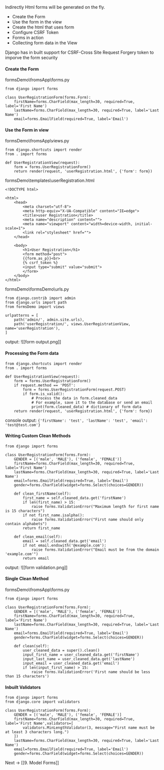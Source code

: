 Indirectly Html forms will be generated on the fly.

- Create the Form
- Use the form in the view
- Create the html that uses form
- Configure CSRF Token
- Forms in action
- Collecting form data in the View

Django has in built support for CSRF-Cross Site Request Forgery  token to imporve the form security

#### Create the Form

formsDemo\fromsApp\forms.py
```
from django import forms

class UserRegistrationForm(forms.Form):
    firstName=forms.CharField(max_length=30, required=True, label='First Name')
    lastName=forms.CharField(max_length=30, required=True, label='Last Name')
    email=forms.EmailField(required=True, label='Email')
```


#### Use the Form in view

formsDemo\fromsApp\views.py
```
from django.shortcuts import render
from . import forms

def UserRegistrationView(request):
    form = forms.UserRegistrationForm()
    return render(request, 'userRegistration.html', {'form': form})
```


formsDemo\templates\userRegistration.html
```
<!DOCTYPE html>

<html>
    <head>
        <meta charset="utf-8">
        <meta http-equiv="X-UA-Compatible" content="IE=edge">
        <title>user Registration</title>
        <meta name="description" content="">
        <meta name="viewport" content="width=device-width, initial-scale=1">
        <link rel="stylesheet" href="">
    </head>

    <body>
        <h1>User Registration</h1>
        <form method="post">
        {{form.as_p}}<br>
        {% csrf_token %}
        <input type="submit" value="submit">
        </form>
    </body>
</html>
```

formsDemo\formsDemo\urls.py
```
from django.contrib import admin
from django.urls import path
from formsDemo import views
  
urlpatterns = [
    path('admin/', admin.site.urls),
    path('userRegistration/', views.UserRegistrationView, name='userRegistration'),
]
```

output:
![[form output.png]]

#### Processing the Form data

```
from django.shortcuts import render
from . import forms

def UserRegistrationView(request):
    form = forms.UserRegistrationForm()
    if request.method == 'POST':
        form = forms.UserRegistrationForm(request.POST)
        if form.is_valid():
            # Process the data in form.cleaned_data
            # For example, save it to the database or send an email
            print(form.cleaned_data) # dictionary of form data
    return render(request, 'userRegistration.html', {'form': form})
```

console output:
`{'firstName': 'test', 'lastName': 'test', 'email': 'test@test.com'}`

#### Writing Custom Clean Methods

```
from django import forms

class UserRegistrationForm(forms.Form):
    GENDER = [('male', 'MALE'), ('female', 'FEMALE')]
    firstName=forms.CharField(max_length=30, required=True, label='First Name')
    lastName=forms.CharField(max_length=30, required=True, label='Last Name')
    email=forms.EmailField(required=True, label='Email')
    gender=forms.CharField(widget=forms.Select(choices=GENDER))

    def clean_firstName(self):
        first_name = self.cleaned_data.get('firstName')
        if len(first_name) > 15:
            raise forms.ValidationError("Maximum length for first name is 15 characters")
        if not first_name.isalpha():
            raise forms.ValidationError("First name should only contain alphabets")
        return first_name
  
    def clean_email(self):
        email = self.cleaned_data.get('email')
        if not email.endswith('@example.com'):
            raise forms.ValidationError("Email must be from the domain 'example.com'")
        return email
```

output:
![[form validation.png]]

#### Single Clean Method

formsDemo\fromsApp\forms.py
```
from django import forms

class UserRegistrationForm(forms.Form):
    GENDER = [('male', 'MALE'), ('female', 'FEMALE')]
    firstName=forms.CharField(max_length=30, required=True, label='First Name')
    lastName=forms.CharField(max_length=30, required=True, label='Last Name')
    email=forms.EmailField(required=True, label='Email')
    gender=forms.CharField(widget=forms.Select(choices=GENDER))

    def clean(self):
        user_cleaned_data = super().clean()
        input_first_name = user_cleaned_data.get('firstName')
        input_last_name = user_cleaned_data.get('lastName')
        input_email = user_cleaned_data.get('email')
        if len(input_first_name) > 15:
            raise forms.ValidationError('First name should be less than 15 characters')
```

#### Inbuilt Validators

```
from django import forms
from django.core import validators

class UserRegistrationForm(forms.Form):
    GENDER = [('male', 'MALE'), ('female', 'FEMALE')]
    firstName=forms.CharField(max_length=30, required=True, label='First Name',validators=[
        validators.MinLengthValidator(3, message="First name must be at least 3 characters long.")
    ])
    lastName=forms.CharField(max_length=30, required=True, label='Last Name')
    email=forms.EmailField(required=True, label='Email')
    gender=forms.CharField(widget=forms.Select(choices=GENDER))
```


Next -> [[9. Model Forms]]
